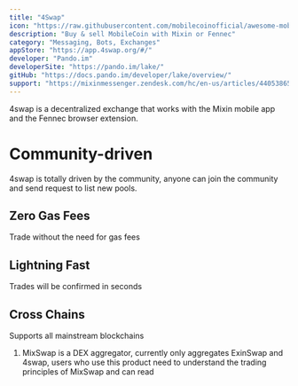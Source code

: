 ```yaml
---
title: "4Swap"
icon: "https://raw.githubusercontent.com/mobilecoinofficial/awesome-mobilecoin/main/directory/0082_4Swap/logo.png"
description: "Buy & sell MobileCoin with Mixin or Fennec"
category: "Messaging, Bots, Exchanges"
appStore: "https://app.4swap.org/#/"
developer: "Pando.im"
developerSite: "https://pando.im/lake/"
gitHub: "https://docs.pando.im/developer/lake/overview/"
support: "https://mixinmessenger.zendesk.com/hc/en-us/articles/4405386593684-How-to-buy-MOB-and-other-cryptocurrencies-on-Mixin-Messenger-"
---
```

4swap is a decentralized exchange that works with the Mixin mobile app and the Fennec browser extension. 
 
# Community-driven
4swap is totally driven by the community, anyone can join the community and send request to list new pools.

## Zero Gas Fees
Trade without the need for gas fees

## Lightning Fast
Trades will be confirmed in seconds

## Cross Chains
Supports all mainstream blockchains

1. MixSwap is a DEX aggregator, currently only aggregates ExinSwap and 4swap, users who use this product need to understand the trading principles of MixSwap and can read 
